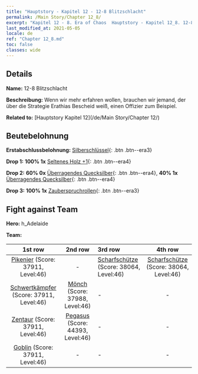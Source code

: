 ```yaml
---
title: "Hauptstory - Kapitel 12 - 12-8 Blitzschlacht"
permalink: /Main Story/Chapter 12_8/
excerpt: "Kapitel 12 - 8. Era of Chaos  Hauptstory - Kapitel 12_8. 12-8 Blitzschlacht"
last_modified_at: 2021-05-05
locale: de
ref: "Chapter 12_8.md"
toc: false
classes: wide
---
```


## Details

 **Name:** 12-8 Blitzschlacht

 **Beschreibung:** Wenn wir mehr erfahren wollen, brauchen wir jemand, der über die Strategie Erathias Bescheid weiß, einen Offizier zum Beispiel.

 **Related to:** [Hauptstory Kapitel 12](/de/Main Story/Chapter 12/)

## Beutebelohnung

 **Erstabschlussbelohnung:** [Silberschlüssel](/ItemsDE/con_693/){: .btn .btn--era3}

 **Drop 1:** **100% 1x** [Seltenes Holz +1](/ItemsDE/mat_41/){: .btn .btn--era4}

 **Drop 2:** **60% 0x** [Überragendes Quecksilber](/ItemsDE/mat_35/){: .btn .btn--era4}, **40% 1x** [Überragendes Quecksilber](/ItemsDE/mat_35/){: .btn .btn--era4}

 **Drop 3:** **100% 1x** [Zauberspruchrollen](/ItemsDE/con_694/){: .btn .btn--era3}


## Fight against Team
 **Hero:** h_Adelaide

 **Team:**


  | 1st row | 2nd row | 3rd row | 4th row |
  |:----:|:----:|:----|:----:|
  | [Pikenier](/de/units/Pikeman/) (Score: 37911, Level:46)  | - | [Scharfschütze](/de/units/Marksman/) (Score: 38064, Level:46)  | [Scharfschütze](/de/units/Marksman/) (Score: 38064, Level:46)  |
  | [Schwertkämpfer](/de/units/Swordsman/) (Score: 37911, Level:46)  | [Mönch](/de/units/Monk/) (Score: 37988, Level:46)  | - | - |
  | [Zentaur](/de/units/Centaur/) (Score: 37911, Level:46)  | [Pegasus](/de/units/Pegasus/) (Score: 44393, Level:46)  | - | - |
  | [Goblin](/de/units/Goblin/) (Score: 37911, Level:46)  | - | - | - |


